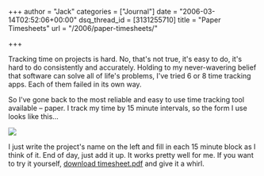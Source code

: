 +++
author = "Jack"
categories = ["Journal"]
date = "2006-03-14T02:52:06+00:00"
dsq_thread_id = [3131255710]
title = "Paper Timesheets"
url = "/2006/paper-timesheets/"

+++

Tracking time on projects is hard. No, that's not true, it's easy to do, it's hard to do consistently and accurately. Holding to my never-wavering belief that software can solve all of life's problems, I've tried 6 or 8 time tracking apps. Each of them failed in its own way. 

So I've gone back to the most reliable and easy to use time tracking tool available &#8211; paper. I track my time by 15 minute intervals, so the form I use looks like this&#8230; 


![][1] 

I just write the project's name on the left and fill in each 15 minute block as I think of it. End of day, just add it up. It works pretty well for me. If you want to try it yourself, [download timesheet.pdf][2] and give it a whirl.

 [1]: /files/timesheet-screen.png
 [2]: /files/timesheet.pdf
